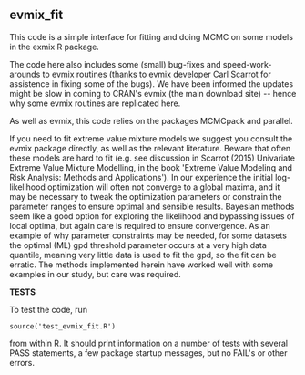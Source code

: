 **evmix_fit**
-------------

This code is a simple interface for fitting and doing MCMC on some models in
the exmix R package.

The code here also includes some (small) bug-fixes and speed-work-arounds to evmix
routines (thanks to evmix developer Carl Scarrot for assistence in fixing some
of the bugs).  We have been informed the updates might be slow in coming to
CRAN's evmix (the main download site) -- hence why some evmix routines are
replicated here. 

As well as evmix, this code relies on the packages MCMCpack and parallel.

If you need to fit extreme value mixture models we suggest you consult the
evmix package directly, as well as the relevant literature. Beware that often
these models are hard to fit (e.g. see discussion in Scarrot (2015) Univariate
Extreme Value Mixture Modelling, in the book 'Extreme Value Modeling and Risk
Analysis: Methods and Applications'). In our experience the initial
log-likelihood optimization will often not converge to a global maxima, and it
may be necessary to tweak the optimization parameters or constrain the
parameter ranges to ensure optimal and sensible results. Bayesian methods seem
like a good option for exploring the likelihood and bypassing issues of local
optima, but again care is required to ensure convergence. As an example of why
parameter constraints may be needed, for some datasets the optimal (ML) gpd
threshold parameter occurs at a very high data quantile, meaning very little
data is used to fit the gpd, so the fit can be erratic. The methods implemented
herein have worked well with some examples in our study, but care was required. 


**TESTS**

To test the code, run

    source('test_evmix_fit.R') 

from within R. It should print information on a number of tests with several PASS
statements, a few package startup messages, but no FAIL's or other errors. 
